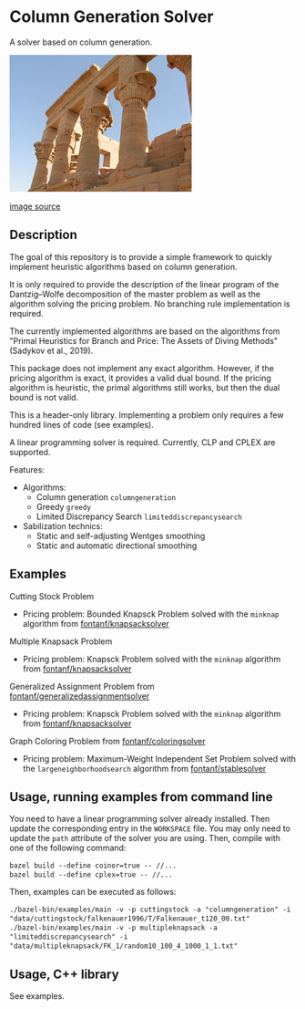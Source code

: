 # Column Generation Solver

A solver based on column generation.

![columngeneration](img/columngeneration.jpg?raw=true "columngeneration")

[image source](https://commons.wikimedia.org/wiki/File:ColonnesPavillonTrajan.jpg)

## Description

The goal of this repository is to provide a simple framework to quickly implement heuristic algorithms based on column generation.

It is only required to provide the description of the linear program of the Dantzig–Wolfe decomposition of the master problem as well as the algorithm solving the pricing problem.
No branching rule implementation is required.

The currently implemented algorithms are based on the algorithms from "Primal Heuristics for Branch and Price: The Assets of Diving Methods" (Sadykov et al., 2019).

This package does not implement any exact algorithm. However, if the pricing algorithm is exact, it provides a valid dual bound.
If the pricing algorithm is heuristic, the primal algorithms still works, but then the dual bound is not valid.

This is a header-only library. Implementing a problem only requires a few hundred lines of code (see examples).

A linear programming solver is required. Currently, CLP and CPLEX are supported.

Features:
* Algorithms:
  * Column generation `columngeneration`
  * Greedy `greedy`
  * Limited Discrepancy Search `limiteddiscrepancysearch`
* Sabilization technics:
  * Static and self-adjusting Wentges smoothing
  * Static and automatic directional smoothing

## Examples

Cutting Stock Problem
* Pricing problem: Bounded Knapsck Problem solved with the `minknap` algorithm from [fontanf/knapsacksolver](https://github.com/fontanf/knapsacksolver)

Multiple Knapsack Problem
* Pricing problem: Knapsck Problem solved with the `minknap` algorithm from [fontanf/knapsacksolver](https://github.com/fontanf/knapsacksolver)

Generalized Assignment Problem from [fontanf/generalizedassignmentsolver](https://github.com/fontanf/generalizedassignmentsolver/blob/master/generalizedassignmentsolver/algorithms/columngeneration.cpp)
* Pricing problem: Knapsck Problem solved with the `minknap` algorithm from [fontanf/knapsacksolver](https://github.com/fontanf/knapsacksolver)

<!--Geometrical Cutting Stock and Variable-sized Bin Packing Problems from [fontanf/packingsolver](https://github.com/fontanf/packingsolver)-->
<!--* Pricing problem: Geometrical Knapsack Problems solved with the algorithms from the same repository-->

Graph Coloring Problem from [fontanf/coloringsolver](https://github.com/fontanf/coloringsolver/blob/master/coloringsolver/algorithms/columngeneration.cpp)
* Pricing problem: Maximum-Weight Independent Set Problem solved with the `largeneighborhoodsearch` algorithm from [fontanf/stablesolver](https://github.com/fontanf/stablesolver)

## Usage, running examples from command line

You need to have a linear programming solver already installed. Then update the corresponding entry in the `WORKSPACE` file. You may only need to update the `path` attribute of the solver you are using. Then, compile with one of the following command:
```shell
bazel build --define coinor=true -- //...
bazel build --define cplex=true -- //...
```

Then, examples can be executed as follows:
```shell
./bazel-bin/examples/main -v -p cuttingstock -a "columngeneration" -i "data/cuttingstock/falkenauer1996/T/Falkenauer_t120_00.txt"
./bazel-bin/examples/main -v -p multipleknapsack -a "limiteddiscrepancysearch" -i "data/multipleknapsack/FK_1/random10_100_4_1000_1_1.txt"
```

## Usage, C++ library

See examples.

